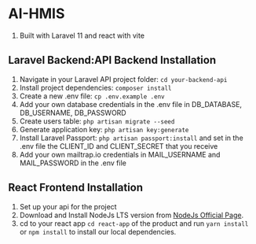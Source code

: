 # AI-HMIS
1. Built with Laravel 11 and react with vite
## Laravel Backend:API Backend Installation

1. Navigate in your Laravel API project folder: `cd your-backend-api`
2. Install project dependencies: `composer install`
3. Create a new .env file: `cp .env.example .env`
4. Add your own database credentials in the .env file in DB_DATABASE, DB_USERNAME, DB_PASSWORD
5. Create users table: `php artisan migrate --seed`
6. Generate application key: `php artisan key:generate`
7. Install Laravel Passport: `php artisan passport:install` and set in the .env file the CLIENT_ID and CLIENT_SECRET that you receive
8. Add your own mailtrap.io credentials in MAIL_USERNAME and MAIL_PASSWORD in the .env file

## React Frontend Installation

1. Set up your api for the project
2. Download and Install NodeJs LTS version from [NodeJs Official Page](https://nodejs.org/en/download/).
3. cd to your react app `cd react-app` of the product and run `yarn install` or `npm install` to install our local dependencies.